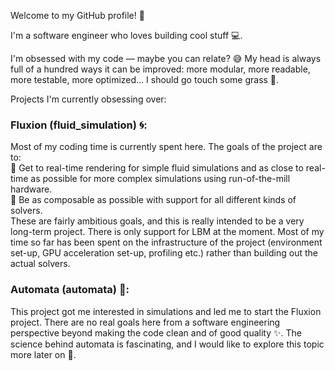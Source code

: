 Welcome to my GitHub profile! 🎉

I'm a software engineer who loves building cool stuff 💻.

I'm obsessed with my code — maybe you can relate? 😅 My head is always full of a hundred ways it can be improved: more modular, more readable, more testable, more optimized... I should go touch some grass 🌱.

Projects I'm currently obsessing over:<br>
### Fluxion (fluid_simulation) 🌀:
Most of my coding time is currently spent here. The goals of the project are to:<br>🔹 Get to real-time rendering for simple fluid simulations and as close to real-time as possible for more complex simulations using run-of-the-mill hardware.<br>🔹 Be as composable as possible with support for all different kinds of solvers.<br>These are fairly ambitious goals, and this is really intended to be a very long-term project. There is only support for LBM at the moment. Most of my time so far has been spent on the infrastructure of the project (environment set-up, GPU acceleration set-up, profiling etc.) rather than building out the actual solvers.
### Automata (automata) 🔲:
This project got me interested in simulations and led me to start the Fluxion project. There are no real goals here from a software engineering perspective beyond making the code clean and of good quality ✨. The science behind automata is fascinating, and I would like to explore this topic more later on 🚀.
